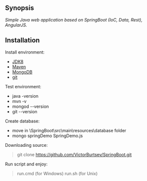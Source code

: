 ## Synopsis

*Simple Java web application based on SpringBoot (IoC, Data, Rest), AngularJS.*

## Installation

 Install environment:
 
* [JDK8](http://www.oracle.com/technetwork/java/javase/downloads/index.html)
* [Maven](https://maven.apache.org/download.cgi)
* [MongoDB](https://www.mongodb.com/download-center?jmp=nav)
* [git](https://git-scm.com/downloads)

Test environment:

* java -version
* mvn -v
* mongod --version
* git --version

Create database:

* move in \SpringBoot\src\main\resources\database folder
* mongo springDemo SpringDemo.js

Downloading source:

> git clone https://github.com/VictorBurtsev/SpringBoot.git

Run script and enjoy:

> run.cmd (for Windows)
> run.sh (for Unix)